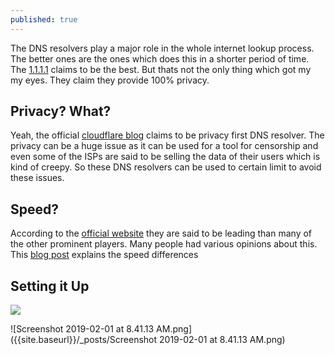 ```yaml
---
published: true
---
```



The DNS resolvers play a major role in the whole internet lookup process. The better ones are the ones which does this in a shorter period of time. The [1.1.1.1](http://1.1.1.1) claims to be the best. But thats not the only thing which got my my eyes. They claim they provide 100% privacy.

## Privacy? What?

Yeah, the official [cloudflare blog](https://blog.cloudflare.com/announcing-1111/) claims to be privacy first DNS resolver. The privacy can be a huge issue as it can be used for a tool for censorship and even some of the ISPs are said to be selling the data of their users which is kind of creepy. So these DNS resolvers can be used to certain limit to avoid these issues.

## Speed?

According to the [official website](http://1.1.1.1) they are said to be leading than many of the other prominent players. Many people had various opinions about this. This [blog post](https://medium.com/@nykolas.z/dns-resolvers-performance-compared-cloudflare-x-google-x-quad9-x-opendns-149e803734e5) explains the speed differences

## Setting it Up

![]({{site.baseurl}}/images/Screenshot%202019-02-01%20at%208.41.13%20AM.png)

![Screenshot 2019-02-01 at 8.41.13 AM.png]({{site.baseurl}}/_posts/Screenshot 2019-02-01 at 8.41.13 AM.png)

